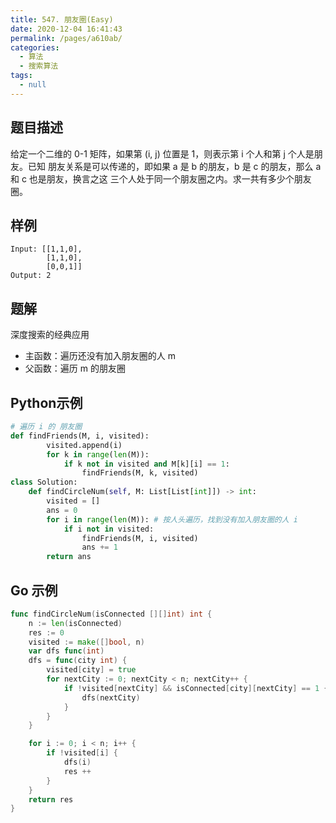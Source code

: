 ```yaml
---
title: 547. 朋友圈(Easy)
date: 2020-12-04 16:41:43
permalink: /pages/a610ab/
categories: 
  - 算法
  - 搜索算法
tags: 
  - null
---
```


## 题目描述

给定一个二维的 0-1 矩阵，如果第 (i, j) 位置是 1，则表示第 i 个人和第 j 个人是朋友。已知 朋友关系是可以传递的，即如果 a 是 b 的朋友，b 是 c 的朋友，那么 a 和 c 也是朋友，换言之这 三个人处于同一个朋友圈之内。求一共有多少个朋友圈。

## 样例

```
Input: [[1,1,0],
        [1,1,0], 
        [0,0,1]] 
Output: 2
```

## 题解

深度搜索的经典应用

- 主函数：遍历还没有加入朋友圈的人 m
- 父函数：遍历 m 的朋友圈

## Python示例

```python
# 遍历 i 的 朋友圈
def findFriends(M, i, visited):
        visited.append(i)
        for k in range(len(M)):
            if k not in visited and M[k][i] == 1:
                findFriends(M, k, visited)
class Solution:
    def findCircleNum(self, M: List[List[int]]) -> int:    
        visited = []
        ans = 0
        for i in range(len(M)): # 按人头遍历，找到没有加入朋友圈的人 i 
            if i not in visited: 
                findFriends(M, i, visited) 
                ans += 1
        return ans
```

## Go 示例

```go
func findCircleNum(isConnected [][]int) int {
    n := len(isConnected)
    res := 0
    visited := make([]bool, n)
    var dfs func(int) 
    dfs = func(city int) {
        visited[city] = true
        for nextCity := 0; nextCity < n; nextCity++ {
            if !visited[nextCity] && isConnected[city][nextCity] == 1 {
                dfs(nextCity)
            }
        }
    }

    for i := 0; i < n; i++ {
        if !visited[i] {
            dfs(i)
            res ++
        }
    }
    return res
}
```

